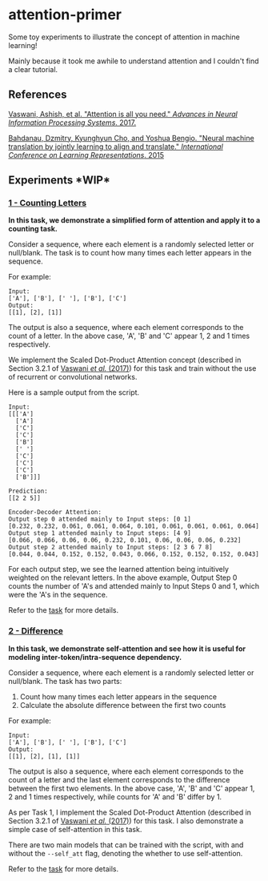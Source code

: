 # attention-primer

Some toy experiments to illustrate the concept of attention in machine learning!

Mainly because it took me awhile to understand attention and I couldn't find a clear tutorial.

## References

[Vaswani, Ashish, et al. "Attention is all you need." *Advances in Neural Information Processing Systems*. 2017.](https://arxiv.org/abs/1706.03762)

[Bahdanau, Dzmitry, Kyunghyun Cho, and Yoshua Bengio. "Neural machine translation by jointly learning to align and translate." *International Conference on Learning Representations*. 2015](https://arxiv.org/abs/1409.0473)

## Experiments \***WIP***


### [1 - Counting Letters](https://github.com/greentfrapp/attention-primer/tree/master/1_counting-letters)

**In this task, we demonstrate a simplified form of attention and apply it to a counting task.**

Consider a sequence, where each element is a randomly selected letter or null/blank. The task is to count how many times each letter appears in the sequence.

For example:

```
Input:
['A'], ['B'], [' '], ['B'], ['C']
Output:
[[1], [2], [1]]
```

The output is also a sequence, where each element corresponds to the count of a letter. In the above case, 'A', 'B' and 'C' appear 1, 2 and 1 times respectively.

We implement the Scaled Dot-Product Attention concept (described in Section 3.2.1 of [Vaswani *et al.* (2017)](https://arxiv.org/abs/1706.03762)) for this task and train without the use of recurrent or convolutional networks.

Here is a sample output from the script.

```
Input: 
[[['A']
  ['A']
  ['C']
  ['C']
  ['B']
  [' ']
  ['C']
  ['C']
  ['C']
  ['B']]]

Prediction: 
[[2 2 5]]

Encoder-Decoder Attention: 
Output step 0 attended mainly to Input steps: [0 1]
[0.232, 0.232, 0.061, 0.061, 0.064, 0.101, 0.061, 0.061, 0.061, 0.064]
Output step 1 attended mainly to Input steps: [4 9]
[0.066, 0.066, 0.06, 0.06, 0.232, 0.101, 0.06, 0.06, 0.06, 0.232]
Output step 2 attended mainly to Input steps: [2 3 6 7 8]
[0.044, 0.044, 0.152, 0.152, 0.043, 0.066, 0.152, 0.152, 0.152, 0.043]
```

For each output step, we see the learned attention being intuitively weighted on the relevant letters. In the above example, Output Step 0 counts the number of 'A's and attended mainly to Input Steps 0 and 1, which were the 'A's in the sequence.

Refer to the [task](https://github.com/greentfrapp/attention-primer/tree/master/1_counting-letters) for more details.

### [2 - Difference](https://github.com/greentfrapp/attention-primer/tree/master/2_difference)

**In this task, we demonstrate self-attention and see how it is useful for modeling inter-token/intra-sequence dependency.**

Consider a sequence, where each element is a randomly selected letter or null/blank. The task has two parts: 

1. Count how many times each letter appears in the sequence
2. Calculate the absolute difference between the first two counts

For example:

```
Input:
['A'], ['B'], [' '], ['B'], ['C']
Output:
[[1], [2], [1], [1]]
```

The output is also a sequence, where each element corresponds to the count of a letter and the last element corresponds to the difference between the first two elements. In the above case, 'A', 'B' and 'C' appear 1, 2 and 1 times respectively, while counts for 'A' and 'B' differ by 1.

As per Task 1, I implement the Scaled Dot-Product Attention (described in Section 3.2.1 of [Vaswani *et al.* (2017)](https://arxiv.org/abs/1706.03762)) for this task. I also demonstrate a simple case of self-attention in this task.

There are two main models that can be trained with the script, with and without the `--self_att` flag, denoting the whether to use self-attention.

Refer to the [task](https://github.com/greentfrapp/attention-primer/tree/master/2_difference) for more details.
